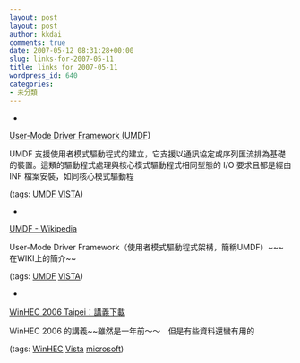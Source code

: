 ```yaml
---
layout: post
layout: post
author: kkdai
comments: true
date: 2007-05-12 08:31:28+00:00
slug: links-for-2007-05-11
title: links for 2007-05-11
wordpress_id: 640
categories:
- 未分類
---
```



	
  * 
		

[User-Mode Driver Framework (UMDF)](http://www.microsoft.com/taiwan/whdc/driver/wdf/UMDF.mspx)


		

UMDF 支援使用者模式驅動程式的建立，它支援以通訊協定或序列匯流排為基礎的裝置。這類的驅動程式處理與核心模式驅動程式相同型態的 I/O 要求且都是經由 INF 檔案安裝，如同核心模式驅動程


		

(tags: [UMDF](http://del.icio.us/kkdai/UMDF) [VISTA](http://del.icio.us/kkdai/VISTA))


	

	
  * 
		

[UMDF - Wikipedia](http://zh.wikipedia.org/wiki/UMDF)


		

User-Mode Driver Framework（使用者模式驅動程式架構，簡稱UMDF）~~~ 在WIKI上的簡介~~


		

(tags: [UMDF](http://del.icio.us/kkdai/UMDF) [VISTA](http://del.icio.us/kkdai/VISTA))


	

	
  * 
		

[WinHEC 2006 Taipei：講義下載](http://www.microsoft.com/taiwan/winhec/2006/papers06.aspx)


		

WinHEC 2006 的講義~~雖然是一年前～～　但是有些資料還蠻有用的


		

(tags: [WinHEC](http://del.icio.us/kkdai/WinHEC) [Vista](http://del.icio.us/kkdai/Vista) [microsoft](http://del.icio.us/kkdai/microsoft))


	



